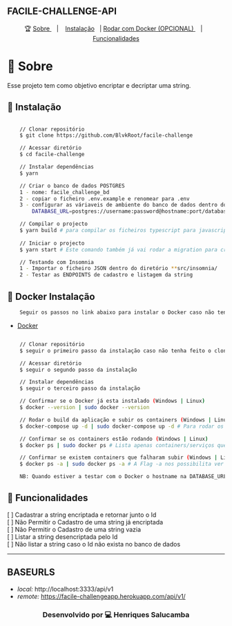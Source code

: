 ## FACILE-CHALLENGE-API

<p align="center">🏆
  <a href="#-sobre"> Sobre </a>&nbsp;&nbsp;&nbsp;|&nbsp;&nbsp;&nbsp;
    <a href="#-instalação">Instalação</a>&nbsp;&nbsp;&nbsp;|
    <a href="#-docker-instalação">Rodar com Docker (OPCIONAL) </a>&nbsp;&nbsp;&nbsp;|&nbsp;&nbsp;&nbsp;
    <a href="#️-funcionalidades">Funcionalidades</a>
</p>

# 📖 Sobre

Esse projeto tem como objetivo encriptar e decriptar uma string.

## 🏃 Instalação

```bash

    // Clonar repositório
    $ git clone https://github.com/BlvkRoot/facile-challenge

    // Acessar diretório
    $ cd facile-challenge

    // Instalar dependências
    $ yarn

    // Criar o banco de dados POSTGRES 
    1 - nome: facile_challenge_bd
    2 - copiar o ficheiro .env.example e renomear para .env
    3 - configurar as váriaveis de ambiente do banco de dados dentro do ficheiro .env:
        DATABASE_URL=postgres://username:password@hostname:port/database

    // Compilar o projecto
    $ yarn build # para compilar os ficheiros typescript para javascript
    
    // Iniciar o projecto
    $ yarn start # Este comando também já vai rodar a migration para criar a nossa tabela no banco de dados

    // Testando com Insomnia
    1 - Importar o ficheiro JSON dentro do diretório **src/insomnia/        facile-challenge-api-routes** para o INSOMNIA na sua máquina
    2 - Testar as ENDPOINTS de cadastro e listagem da string
```

## 🐋 Docker Instalação

```bash
    Seguir os passos no link abaixo para instalar o Docker caso não tenha na sua máquina
```
- [Docker](https://docs.docker.com/engine/install)

```bash

    // Clonar repositório
    $ seguir o primeiro passo da instalação caso não tenha feito o clone

    // Acessar diretório
    $ seguir o segundo passo da instalação

    // Instalar dependências
    $ seguir o terceiro passo da instalação

    // Confirmar se o Docker já esta instalado (Windows | Linux)
    $ docker --version | sudo docker --version

    // Rodar o build da aplicação e subir os containers (Windows | Linux)
    $ docker-compose up -d | sudo docker-compose up -d # Para rodar os serviços em modo detach e não travar o terminal

    // Confirmar se os containers estão rodando (Windows | Linux)
    $ docker ps | sudo docker ps # Lista apenas containers/serviços que estão a Rodar

    // Confirmar se existem containers que falharam subir (Windows | Linux)
    $ docker ps -a | sudo docker ps -a # A Flag -a nos possibilita ver também containers parados

    NB: Quando estiver a testar com o Docker o hostname na DATABASE_URL deve ser o nome do serviço do banco de dados definido no ficheiro docker-compose.yml
```

## 📑 Funcionalidades

[ ] Cadastrar a string encriptada e retornar junto o Id <br/>
[ ] Não Permitir o Cadastro de uma string já encriptada <br/>
[ ] Não Permitir o Cadastro de uma string vazia <br/>
[ ] Listar a string desencriptada pelo Id <br/>
[ ] Não listar a string caso o Id não exista no banco de dados<br/>

---

## BASEURLS

- *local:* http://localhost:3333/api/v1
- *remote:* https://facile-challengeapp.herokuapp.com/api/v1/

<h3 align="center">Desenvolvido por 💻 Henriques Salucamba </h3>
